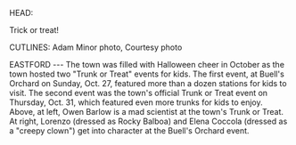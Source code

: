 HEAD:

Trick or treat!

CUTLINES: Adam Minor photo, Courtesy photo

EASTFORD --- The town was filled with Halloween cheer in October as the
town hosted two \"Trunk or Treat\" events for kids. The first event, at
Buell\'s Orchard on Sunday, Oct. 27, featured more than a dozen stations
for kids to visit. The second event was the town\'s official Trunk or
Treat event on Thursday, Oct. 31, which featured even more trunks for
kids to enjoy. Above, at left, Owen Barlow is a mad scientist at the
town\'s Trunk or Treat. At right, Lorenzo (dressed as Rocky Balboa) and
Elena Coccola (dressed as a \"creepy clown\") get into character at the
Buell\'s Orchard event.
